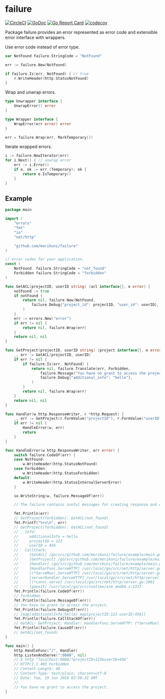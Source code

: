 # failure

[![CircleCI](https://circleci.com/gh/morikuni/failure/tree/master.svg?style=shield)](https://circleci.com/gh/morikuni/failure/tree/master)
[![GoDoc](https://godoc.org/github.com/morikuni/failure?status.svg)](https://godoc.org/github.com/morikuni/failure)
[![Go Report Card](https://goreportcard.com/badge/github.com/morikuni/failure)](https://goreportcard.com/report/github.com/morikuni/failure)
[![codecov](https://codecov.io/gh/morikuni/failure/branch/master/graph/badge.svg)](https://codecov.io/gh/morikuni/failure)

Package failure provides an error represented as error code and extensible error interface with wrappers.

Use error code instead of error type.

```go
var NotFound failure.StringCode = "NotFound"

err := failure.New(NotFound)

if failure.Is(err, NotFound) { // true
	r.WriteHeader(http.StatusNotFound)
}
```

Wrap and unwrap errors.

```go
type Unwrapper interface {
	UnwrapError() error
}

type Wrapper interface {
	WrapError(err error) error
}

err = failure.Wrap(err, MarkTemporary())
```

Iterate wrapped errors.

```go
i := failure.NewIterator(err)
for i.Next() { // unwrap error
	err := i.Error()
	if e, ok := err.(Temporary); ok {
		return e.IsTemporary()
	}
}
```

## Example

```go
package main

import (
	"errors"
	"fmt"
	"io"
	"net/http"

	"github.com/morikuni/failure"
)

// error codes for your application.
const (
	NotFound  failure.StringCode = "not_found"
	Forbidden failure.StringCode = "forbidden"
)

func GetACL(projectID, userID string) (acl interface{}, e error) {
	notFound := true
	if notFound {
		return nil, failure.New(NotFound,
			failure.Debug{"project_id": projectID, "user_id": userID},
		)
	}
	err := errors.New("error")
	if err != nil {
		return nil, failure.Wrap(err)
	}
	return nil, nil
}

func GetProject(projectID, userID string) (project interface{}, e error) {
	_, err := GetACL(projectID, userID)
	if err != nil {
		if failure.Is(err, NotFound) {
			return nil, failure.Translate(err, Forbidden,
				failure.Message("You have no grant to access the project."),
				failure.Debug{"additional_info": "hello"},
			)
		}
		return nil, failure.Wrap(err)
	}
	return nil, nil
}

func Handler(w http.ResponseWriter, r *http.Request) {
	_, err := GetProject(r.FormValue("projectID"), r.FormValue("userID"))
	if err != nil {
		HandleError(w, err)
		return
	}
}

func HandleError(w http.ResponseWriter, err error) {
	switch failure.CodeOf(err) {
	case NotFound:
		w.WriteHeader(http.StatusNotFound)
	case Forbidden:
		w.WriteHeader(http.StatusForbidden)
	default:
		w.WriteHeader(http.StatusInternalServerError)
	}

	io.WriteString(w, failure.MessageOf(err))

	// The failure contains useful messages for creating response and debugging.

	fmt.Println(err)
	// GetProject(forbidden): GetACL(not_found)
	fmt.Printf("%+v\n", err)
	// GetProject(forbidden): GetACL(not_found)
	//   Info:
	//     additionalInfo = hello
	//     projectID = 123
	//     userID = 456
	//   CallStack:
	//     [GetACL] /go/src/github.com/morikuni/failure/example/main.go:21
	//     [GetProject] /go/src/github.com/morikuni/failure/example/main.go:33
	//     [Handler] /go/src/github.com/morikuni/failure/example/main.go:49
	//     [HandlerFunc.ServeHTTP] /usr/local/go/src/net/http/server.go:1918
	//     [(*ServeMux).ServeHTTP] /usr/local/go/src/net/http/server.go:2254
	//     [serverHandler.ServeHTTP] /usr/local/go/src/net/http/server.go:2619
	//     [(*conn).serve] /usr/local/go/src/net/http/server.go:1801
	//     [goexit] /usr/local/go/src/runtime/asm_amd64.s:2337
	fmt.Println(failure.CodeOf(err))
	// forbidden
	fmt.Println(failure.MessageOf(err))
	// You have no grant to access the project.
	fmt.Println(failure.DebugsOf(err))
	// [map[additionalInfo:hello] map[projectID:123 userID:456]]
	fmt.Println(failure.CallStackOf(err))
	// GetACL: GetProject: Handler: HandlerFunc.ServeHTTP: (*ServeMux).ServeHTTP: serverHandler.ServeHTTP: (*conn).serve: goexit
	fmt.Println(failure.CauseOf(err))
	// GetACL(not_found)
}

func main() {
	http.HandleFunc("/", Handler)
	http.ListenAndServe(":8080", nil)
	// $ http "localhost:8080/?projectID=123&userID=456"
	// HTTP/1.1 403 Forbidden
	// Content-Length: 40
	// Content-Type: text/plain; charset=utf-8
	// Date: Tue, 19 Jun 2018 02:56:32 GMT
	//
	// You have no grant to access the project.
}
```
